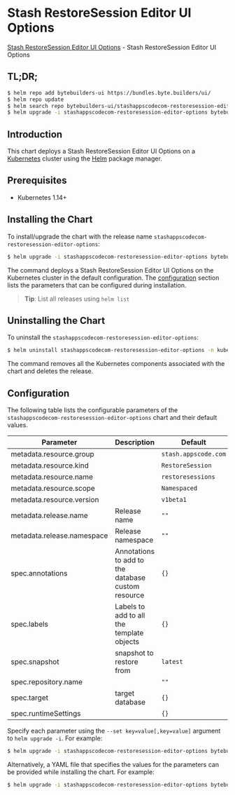 # Stash RestoreSession Editor UI Options

[Stash RestoreSession Editor UI Options](https://byte.builders) - Stash RestoreSession Editor UI Options

## TL;DR;

```bash
$ helm repo add bytebuilders-ui https://bundles.byte.builders/ui/
$ helm repo update
$ helm search repo bytebuilders-ui/stashappscodecom-restoresession-editor-options --version=v0.4.14
$ helm upgrade -i stashappscodecom-restoresession-editor-options bytebuilders-ui/stashappscodecom-restoresession-editor-options -n kube-system --create-namespace --version=v0.4.14
```

## Introduction

This chart deploys a Stash RestoreSession Editor UI Options on a [Kubernetes](http://kubernetes.io) cluster using the [Helm](https://helm.sh) package manager.

## Prerequisites

- Kubernetes 1.14+

## Installing the Chart

To install/upgrade the chart with the release name `stashappscodecom-restoresession-editor-options`:

```bash
$ helm upgrade -i stashappscodecom-restoresession-editor-options bytebuilders-ui/stashappscodecom-restoresession-editor-options -n kube-system --create-namespace --version=v0.4.14
```

The command deploys a Stash RestoreSession Editor UI Options on the Kubernetes cluster in the default configuration. The [configuration](#configuration) section lists the parameters that can be configured during installation.

> **Tip**: List all releases using `helm list`

## Uninstalling the Chart

To uninstall the `stashappscodecom-restoresession-editor-options`:

```bash
$ helm uninstall stashappscodecom-restoresession-editor-options -n kube-system
```

The command removes all the Kubernetes components associated with the chart and deletes the release.

## Configuration

The following table lists the configurable parameters of the `stashappscodecom-restoresession-editor-options` chart and their default values.

|         Parameter          |                    Description                     |             Default             |
|----------------------------|----------------------------------------------------|---------------------------------|
| metadata.resource.group    |                                                    | <code>stash.appscode.com</code> |
| metadata.resource.kind     |                                                    | <code>RestoreSession</code>     |
| metadata.resource.name     |                                                    | <code>restoresessions</code>    |
| metadata.resource.scope    |                                                    | <code>Namespaced</code>         |
| metadata.resource.version  |                                                    | <code>v1beta1</code>            |
| metadata.release.name      | Release name                                       | <code>""</code>                 |
| metadata.release.namespace | Release namespace                                  | <code>""</code>                 |
| spec.annotations           | Annotations to add to the database custom resource | <code>{}</code>                 |
| spec.labels                | Labels to add to all the template objects          | <code>{}</code>                 |
| spec.snapshot              | snapshot to restore from                           | <code>latest</code>             |
| spec.repository.name       |                                                    | <code>""</code>                 |
| spec.target                | target database                                    | <code>{}</code>                 |
| spec.runtimeSettings       |                                                    | <code>{}</code>                 |


Specify each parameter using the `--set key=value[,key=value]` argument to `helm upgrade -i`. For example:

```bash
$ helm upgrade -i stashappscodecom-restoresession-editor-options bytebuilders-ui/stashappscodecom-restoresession-editor-options -n kube-system --create-namespace --version=v0.4.14 --set metadata.resource.group=stash.appscode.com
```

Alternatively, a YAML file that specifies the values for the parameters can be provided while
installing the chart. For example:

```bash
$ helm upgrade -i stashappscodecom-restoresession-editor-options bytebuilders-ui/stashappscodecom-restoresession-editor-options -n kube-system --create-namespace --version=v0.4.14 --values values.yaml
```
